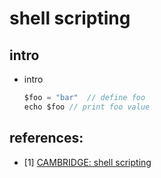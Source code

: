 <!-- markdownlint-disable MD004 MD026 MD009 MD046 -->
# shell scripting

## intro

- intro

    ```java
    $foo = "bar"  // define foo
    echo $foo // print foo value

    ```

## references:

- [1] [CAMBRIDGE: shell scripting](https://www.youtube.com/watch?v=kgII-YWo3Zw)